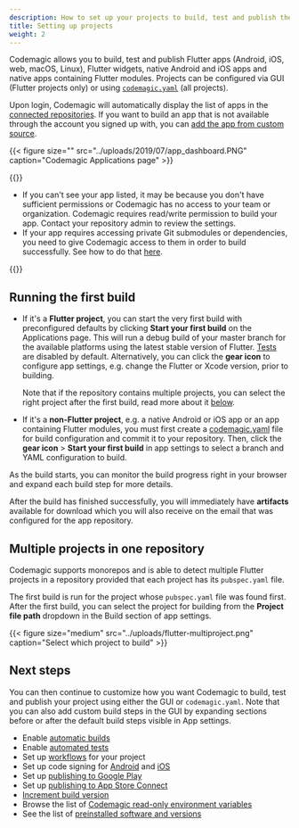 ```yaml
---
description: How to set up your projects to build, test and publish them with Codemagic
title: Setting up projects
weight: 2
---
```


Codemagic allows you to build, test and publish Flutter apps (Android, iOS, web, macOS, Linux), Flutter widgets, native Android and iOS apps and native apps containing Flutter modules. Projects can be configured via GUI (Flutter projects only) or using [`codemagic.yaml`](../building/yaml) (all projects).

Upon login, Codemagic will automatically display the list of apps in the [connected repositories](./signup#connecting-several-repository-accounts). If you want to build an app that is not available through the account you signed up with, you can [add the app from custom source](./adding-apps-from-custom-sources).

{{< figure size="" src="../uploads/2019/07/app_dashboard.PNG" caption="Codemagic Applications page" >}}

{{<notebox>}}
* If you can't see your app listed, it may be because you don't have sufficient permissions or Codemagic has no access to your team or organization. Codemagic requires read/write permission to build your app. Contact your repository admin to review the settings.
* If your app requires accessing private Git submodules or dependencies, you need to give Codemagic access to them in order to build successfully. See how to do that [here](../building/access-private-git-submodules). 

{{</notebox>}}

## Running the first build

* If it's a **Flutter project**, you can start the very first build with preconfigured defaults by clicking **Start your first build** on the Applications page. This will run a debug build of your master branch for the available platforms using the latest stable version of Flutter. [Tests](../testing/running-automated-tests) are disabled by default. Alternatively, you can click the **gear icon** to configure app settings, e.g. change the Flutter or Xcode version, prior to building. 

    Note that if the repository contains multiple projects, you can select the right project after the first build, read more about it [below](#multiple-projects-in-one-repository).

* If it's a **non-Flutter project**, e.g. a native Android or iOS app or an app containing Flutter modules, you must first create a [codemagic.yaml](../building/yaml) file for build configuration and commit it to your repository. Then, click the **gear icon** > **Start your first build** in app settings to select a branch and YAML configuration to build.

As the build starts, you can monitor the build progress right in your browser and expand each build step for more details.

After the build has finished successfully, you will immediately have **artifacts** available for download which you will also receive on the email that was configured for the app repository.

## Multiple projects in one repository

Codemagic supports monorepos and is able to detect multiple Flutter projects in a repository provided that each project has its `pubspec.yaml` file.

The first build is run for the project whose `pubspec.yaml` file was found first. After the first build, you can select the project for building from the **Project file path** dropdown in the Build section of app settings.

{{< figure size="medium" src="../uploads/flutter-multiproject.png" caption="Select which project to build" >}}

## Next steps

You can then continue to customize how you want Codemagic to build, test and publish your project using either the GUI or `codemagic.yaml`. Note that you can also add custom build steps in the GUI by expanding sections before or after the default build steps visible in App settings.

* Enable [automatic builds](../building/automatic-build-triggering)
* Enable [automated tests](../testing/running-automated-tests)
* Set up [workflows](./creating-workflows) for your project
* Set up code signing for [Android](../code-signing/android-code-signing) and [iOS](../code-signing/ios-code-signing)
* Set up [publishing to Google Play](../publishing/publishing-to-google-play)
* Set up [publishing to App Store Connect](../publishing/publishing-to-app-store)
* [Increment build version](../building/build-versioning)
* Browse the list of [Codemagic read-only environment variables](../building/environment-variables)
* See the list of [preinstalled software and versions](../releases-and-versions/versions)
